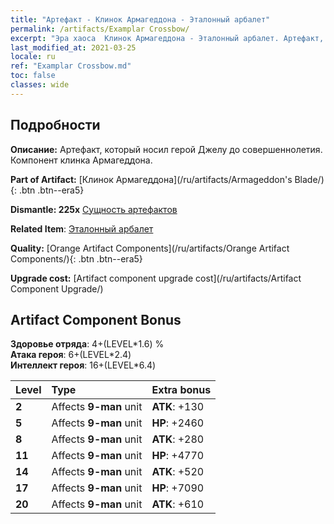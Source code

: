 ```yaml
---
title: "Артефакт - Клинок Армагеддона - Эталонный арбалет"
permalink: /artifacts/Examplar Crossbow/
excerpt: "Эра хаоса  Клинок Армагеддона - Эталонный арбалет. Артефакт, который носил герой Джелу до совершеннолетия. Компонент клинка Армагеддона."
last_modified_at: 2021-03-25
locale: ru
ref: "Examplar Crossbow.md"
toc: false
classes: wide
---
```




## Подробности

 **Описание:** Артефакт, который носил герой Джелу до совершеннолетия. Компонент клинка Армагеддона.

 **Part of Artifact:** [Клинок Армагеддона](/ru/artifacts/Armageddon's Blade/){: .btn .btn--era5}

 **Dismantle: 225x** [Сущность артефактов](/ru/Items/con_905/)

 **Related Item**: [Эталонный арбалет](/ru/Items/art_171/)

 **Quality:** [Orange Artifact Components](/ru/artifacts/Orange Artifact Components/){: .btn .btn--era5}

 **Upgrade cost:** [Artifact component upgrade cost](/ru/artifacts/Artifact Component Upgrade/)

## Artifact Component Bonus

  **Здоровье отряда**: 4+(LEVEL\*1.6) %<br/>**Атака героя**: 6+(LEVEL\*2.4)<br/>**Интеллект героя**: 16+(LEVEL\*6.4)

  |  Level  | Type |    Extra bonus  | 
  |:--------|:-----|:----------------| 
  | **2** | Affects **9-man** unit | **ATK**: +130 | 
  | **5** | Affects **9-man** unit | **HP**: +2460 | 
  | **8** | Affects **9-man** unit | **ATK**: +280 | 
  | **11** | Affects **9-man** unit | **HP**: +4770 | 
  | **14** | Affects **9-man** unit | **ATK**: +520 | 
  | **17** | Affects **9-man** unit | **HP**: +7090 | 
  | **20** | Affects **9-man** unit | **ATK**: +610 | 
